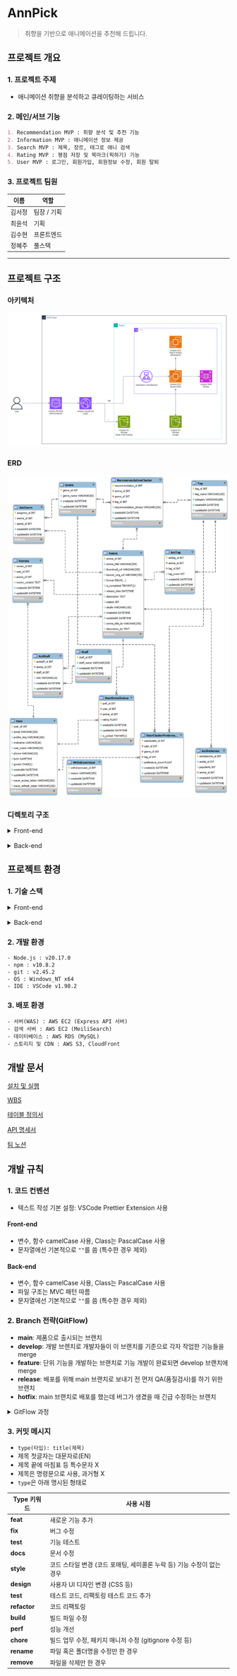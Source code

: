 # AnnPick

> 취향을 기반으로 애니메이션을 추천해 드립니다.
> <br />

## 프로젝트 개요

### 1. 프로젝트 주제

- 애니메이션 취향을 분석하고 큐레이팅하는 서비스

### 2. 메인/서브 기능

```markdown
1. Recommendation MVP : 취향 분석 및 추천 기능
2. Information MVP : 애니메이션 정보 제공
3. Search MVP : 제목, 장르, 태그로 애니 검색
4. Rating MVP : 평점 저장 및 북마크(픽하기) 기능
5. User MVP : 로그인, 회원가입, 회원정보 수정, 회원 탈퇴
```

### 3. 프로젝트 팀원

| 이름   | 역할        |
| ------ | ----------- |
| 김서정 | 팀장 / 기획 |
| 최윤석 | 기획        |
| 김수현 | 프론트엔드  |
| 정혜주 | 풀스택      |

---

## 프로젝트 구조

### 아키텍처

![architecture](./docs/architecture.png)

### ERD

![ERD](./docs/erd.png)

### 디렉토리 구조

<details>
<summary>Front-end</summary>

```
frontend/ # 프론트엔드 관련 파일들
├── node_modules/ # 프로젝트 종속성 모듈
├── public/ # 정적 파일들
├── images/ # 이미지 파일들
│   ├── favicon.ico # 웹사이트 아이콘
│   └── index.html # 메인 HTML 파일
├── src/ # 소스 코드
│   ├── assets/ # 정적 자산 파일들
│   │   ├── font/ # 폰트 파일들
│   │   └── icons/ # 아이콘 파일들
│   ├── components/ # 재사용 가능한 UI 컴포넌트들
│   │   ├── anime/ # 애니메이션 관련 컴포넌트
│   │   │   ├── AnimeCard.tsx # 애니메이션 카드 컴포넌트
│   │   │   └── AnimeList.tsx # 애니메이션 목록 컴포넌트
│   │   ├── auth/ # 인증 관련 컴포넌트
│   │   │   └── LoginModal.tsx # 로그인 모달 컴포넌트
│   │   ├── common/ # 공통 컴포넌트
│   │   │   ├── LoadingSpinner.css # 로딩 스피너 스타일
│   │   │   ├── LoadingSpinner.tsx # 로딩 스피너 컴포넌트
│   │   │   └── SwipeButton.tsx # 스와이프 버튼 컴포넌트
│   │   ├── error/ # 에러 처리 관련 컴포넌트
│   │   │   └── ErrorBoundary.tsx # 에러 경계 컴포넌트
│   │   ├── layout/ # 레이아웃 관련 컴포넌트
│   │   │   ├── Footer.tsx # 푸터 컴포넌트
│   │   │   └── Header.tsx # 헤더 컴포넌트
│   │   ├── mypage/ # 마이페이지 관련 컴포넌트
│   │   │   └── AvatarDropdown.tsx # 아바타 드롭다운 컴포넌트
│   │   ├── promotion/ # 프로모션 관련 컴포넌트
│   │   │   └── PromotionBanner.tsx # 프로모션 배너 컴포넌트
│   │   ├── review/ # 리뷰 관련 컴포넌트
│   │   │   └── .gitkeep # 추후 구현을 위한 빈 파일
│   │   └── search/ # 검색 관련 컴포넌트
│   │       ├── EvaluationSearchGrid.tsx # 평가 검색 그리드 컴포넌트
│   │       ├── RecentSearches.tsx # 최근 검색어 컴포넌트
│   │       ├── SearchFilters.tsx # 검색 필터 컴포넌트
│   │       └── SearchSuggestions.tsx # 검색 제안 컴포넌트
│   ├── config/ # 설정 파일들
│   │   ├── constants.ts # 상수 정의
│   │   ├── react-app-env.d.ts # React 앱 환경 타입 정의
│   │   ├── reportWebVitals.ts # 웹 성능 측정
│   │   ├── sections.ts # 섹션 관련 설정
│   │   ├── setupTests.ts # 테스트 설정
│   │   └── TagCategories.ts # 태그 카테고리 정의
│   ├── contexts/ # React Context 관련 파일들
│   │   ├── AnimeContext.tsx # 애니메이션 관련 컨텍스트
│   │   └── AuthContext.tsx # 인증 관련 컨텍스트
│   ├── pages/ # 페이지 컴포넌트들
│   │   ├── anime/ # 애니메이션 관련 페이지
│   │   │   ├── AnimeDetail.tsx # 애니메이션 상세 페이지
│   │   │   └── AnimeSearch.tsx # 애니메이션 검색 페이지
│   │   ├── profile/ # 프로필 관련 페이지
│   │   │   ├── MyPicks.tsx # 내 선택 페이지
│   │   │   ├── MyRatings.tsx # 내 평가 페이지
│   │   │   └── Profile.tsx # 프로필 페이지
│   │   ├── terms/ # 약관 관련 페이지
│   │   │   ├── MarketingAgreement.tsx # 마케팅 동의 페이지
│   │   │   ├── PrivacyPolicy.tsx # 개인정보 처리방침 페이지
│   │   │   └── TermsOfService.tsx # 서비스 이용약관 페이지
│   │   ├── EvaluationPage.tsx # 평가 페이지
│   │   ├── Home.tsx # 홈 페이지
│   │   └── NotFound.tsx # 404 Not Found 페이지
│   ├── service/ # 서비스 관련 파일들
│   │   ├── SearchHooks.ts # 검색 관련 커스텀 훅
│   │   ├── SearchUtils.ts # 검색 유틸리티 함수들
│   │   └── useHover.ts # 호버 관련 커스텀 훅
│   ├── styles/ # 스타일 관련 파일들
│   │   ├── globals.css # 전역 스타일
│   │   └── tailwind.css # Tailwind CSS 설정
│   ├── types/ # 타입 정의 파일들
│   │   ├── anime.ts # 애니메이션 관련 타입 정의
│   │   └── auth.ts # 인증 관련 타입 정의
│   ├── App.css # 앱 전체 스타일
│   ├── App.tsx # 앱의 메인 컴포넌트
│   ├── index.css # 인덱스 페이지 스타일
│   └── index.tsx # 앱의 진입점
├── .env # 환경 변수 파일
├── package-lock.json # 패키지 버전 잠금 파일
├── package.json # 프로젝트 설정 및 종속성 정의
├── tailwind.config.js # Tailwind CSS 설정 파일
└── tsconfig.json # TypeScript 설정 파일
```

</details>
<br>
<details>
<summary>Back-end</summary>

```
backend/ # 백엔드 관련 파일들
├── data/ # 데이터 관련 파일들
│   ├── anime_data.json # 애니메이션 데이터 파일
│   └── meilisearch.service # MeiliSearch 서비스 파일
├── scripts/ # 스크립트 파일들
│   ├── deleteNonTVAnimes # TV 애니메이션이 아닌 항목 삭제 스크립트
│   ├── populateRecommendationClusters.js # 추천 클러스터 생성 스크립트
│   ├── saveAnimeData.js # 애니메이션 데이터 저장 스크립트
│   ├── translateGenres.js # 장르 번역 스크립트
│   └── translateTags.js # 태그 번역 스크립트
├── src/ # 소스 코드
│   ├── config/ # 설정 파일들
│   │   ├── appConfig.js # 앱 설정
│   │   ├── authConfig.js # 인증 설정
│   │   ├── config.js # 일반 설정
│   │   ├── dbConfig.js # 데이터베이스 설정
│   │   ├── meiliConfig.js # MeiliSearch 설정
│   │   └── swaggerConfig.js # Swagger 설정
│   ├── controllers/ # 컨트롤러 파일들
│   │   ├── animeController.js # 애니메이션 관련 컨트롤러
│   │   ├── authController.js # 인증 관련 컨트롤러
│   │   ├── pickController.js # 선택 관련 컨트롤러
│   │   ├── recommendController.js # 추천 관련 컨트롤러
│   │   └── userController.js # 사용자 관련 컨트롤러
│   ├── middleware/ # 미들웨어 파일들
│   │   ├── authMiddleware.js # 인증 미들웨어
│   │   └── multer.js # 파일 업로드 미들웨어
│   ├── models/ # 모델 파일들
│   │   ├── AniGenre.js # 애니메이션 장르 모델
│   │   ├── AnilistAnime.js # AniList 애니메이션 모델
│   │   ├── Anime.js # 애니메이션 모델
│   │   ├── AniStaff.js # 애니메이션 스태프 모델
│   │   ├── AniTag.js # 애니메이션 태그 모델
│   │   ├── associations.js # 모델 간 연관 관계
│   │   ├── Genre.js # 장르 모델
│   │   ├── index.js # 모델 인덱스 파일
│   │   ├── RecommendationCluster.js # 추천 클러스터 모델
│   │   ├── Review.js # 리뷰 모델
│   │   ├── Staff.js # 스태프 모델
│   │   ├── Tag.js # 태그 모델
│   │   ├── User.js # 사용자 모델
│   │   ├── UserClusterPreference.js # 사용자 클러스터 선호도 모델
│   │   ├── UserRatedAnime.js # 사용자 애니메이션 평가 모델
│   │   └── WithdrawnUser.js # 탈퇴 사용자 모델
│   ├── routes/ # 라우트 파일들
│   │   ├── animeRoutes.js # 애니메이션 관련 라우트
│   │   ├── authRoutes.js # 인증 관련 라우트
│   │   ├── pickRoutes.js # 선택 관련 라우트
│   │   ├── recommendRoutes.js # 추천 관련 라우트
│   │   └── userRoutes.js # 사용자 관련 라우트
│   ├── services/ # 서비스 파일들
│   │   ├── animeService.js # 애니메이션 관련 서비스
│   │   ├── authService.js # 인증 관련 서비스
│   │   ├── pickService.js # 선택 관련 서비스
│   │   ├── recommendService.js # 추천 관련 서비스
│   │   └── s3Service.js # AWS S3 관련 서비스
│   ├── utils/ # 유틸리티 파일들
│   │   ├── animeFormatting.js # 애니메이션 포맷팅 유틸리티
│   │   └── animeTranslate.js # 애니메이션 번역 유틸리티
│   ├── app.js # Express 앱 설정
│   └── server.js # 서버 시작 파일
├── .env # 환경 변수 파일
├── package-lock.json # 패키지 버전 잠금 파일
└── package.json # 프로젝트 설정 및 종속성 정의
```

</details>

## 프로젝트 환경

### 1. 기술 스택

<details>
<summary>Front-end</summary>

- 프레임워크 및 라이브러리
  - `React` : 프론트엔드 UI 라이브러리
  - `React Router DOM` : 클라이언트 사이드 라우팅
  - `Axios` : HTTP 요청 처리
  - `Framer Motion` : 애니메이션 라이브러리
  - `React Icons` : 아이콘 컴포넌트
  - `React Markdown` : 마크다운 렌더링
  - `JWT Decode` : JWT 토큰 디코딩

* 스타일링
  - `Tailwind CSS` : 유틸리티 기반의 CSS 프레임워크
  - `DaisyUI` : Tailwind와 함께 사용하는 UI 컴포넌트 라이브러리
  - `@tailwindcss/forms` : Tailwind의 form 스타일링 확장
  - `@tailwindcss/typography` : 타이포그래피 확장(Markdown 등)
* 빌드 및 개발 도구
  - `npm` : 패키지 관리 도구로, 의존성 설치 및 스크립트 실행을 관리
  - `TypeScript` : 타입스크립트 사용

</details>
<br>
<details>
<summary>Back-end</summary>

- 서버 프레임워크
  - `Express` : 백엔드 애플리케이션의 주요 서버 프레임워크
- 인증 및 세션 관리
  - `passport` : 인증 미들웨어
  - `passport-naver` : 네이버 인증 지원
  - `passport-jwt` : JWT 토큰 인증 처리
  - `jsonwebtoken` : JWT 토큰 생성 및 검증
- 데이터베이스 및 ORM
  - `MySQL` : 데이터베이스로 사용
  - `sequelize` : MySQL과의 상호작용을 위한 ORM (Object-Relational Mapping)
  - `sequelize-cli` : Sequelize 데이터 마이그레이션 도구
- 파일 업로드 및 파싱
  - `multer` : 파일 업로드 처리 미들웨어
  - `body-parser` : 요청 본문 파싱
  - `cookie-parser` : 쿠키 파싱
- 검색 엔진
  - `meilisearch` : 검색 기능 구현
- API 문서화
  - `swagger-jsdoc` : Swagger 문서 생성
  - `swagger-ui-express` : Swagger UI를 Express에서 제공
- 환경 변수 관리
  - `dotenv` : 환경 변수 관리
- 클라우드 서비스
  - `aws-sdk` : AWS 서비스와 상호작용
- HTTP 요청 처리
  - `axios` : HTTP 클라이언트 라이브러리

</details>

### 2. 개발 환경

```
- Node.js : v20.17.0
- npm : v10.8.2
- git : v2.45.2
- OS : Windows_NT x64
- IDE : VSCode v1.90.2
```

### 3. 배포 환경

```
- 서버(WAS) : AWS EC2 (Express API 서버)
- 검색 서버 : AWS EC2 (MeiliSearch)
- 데이터베이스 : AWS RDS (MySQL)
- 스토리지 및 CDN : AWS S3, CloudFront
```

## 개발 문서

[설치 및 실행](/docs/installation.md)

[WBS](https://docs.google.com/spreadsheets/d/10T6W1k2AkRwmw0QwMH2H5F0rfvRBhQ6vu44VWWv_7-U/edit?usp=sharing)

[테이블 정의서](https://docs.google.com/spreadsheets/d/1abxsR-jKPNRI4qfe9dXE0NrXWX4AAo1sC5M0-JlBaVM/edit?gid=629411476#gid=629411476)

[API 명세서](http://43.203.213.200/api-docs/)

[팀 노션](https://www.notion.so/adapterz/3-8675874bc9ea4b4bb8e6964eda02a429?pvs=4)

## 개발 규칙

### 1. 코드 컨벤션

- 텍스트 작성 기본 설정: VSCode Prettier Extension 사용

#### Front-end

- 변수, 함수 camelCase 사용, Class는 PascalCase 사용
- 문자열에선 기본적으로 `""`를 씀 (특수한 경우 제외)

#### Back-end

- 변수, 함수 camelCase 사용, Class는 PascalCase 사용
- 파일 구조는 MVC 패턴 따름
- 문자열에선 기본적으로 `""`를 씀 (특수한 경우 제외)

### 2. Branch 전략(GitFlow)

- **main**: 제품으로 출시되는 브랜치
- **develop**: 개발 브랜치로 개발자들이 이 브랜치를 기준으로 각자 작업한 기능들을 merge
- **feature**: 단위 기능을 개발하는 브랜치로 기능 개발이 완료되면 develop 브랜치에 merge
- **release**: 배포를 위해 main 브랜치로 보내기 전 먼저 QA(품질검사)를 하기 위한 브랜치
- **hotfix**: main 브랜치로 배포를 했는데 버그가 생겼을 때 긴급 수정하는 브랜치

<details>
<summary>GitFlow 과정</summary>

```
- master 브랜치에서 develop 브랜치를 분기합니다.
- 개발자들은 develop 브랜치에 자유롭게 커밋을 합니다.
- 기능 구현이 있는 경우 develop 브랜치에서 feature-* 브랜치를 분기합니다.
- 배포를 준비하기 위해 develop 브랜치에서 release-* 브랜치를 분기합니다.
- 테스트를 진행하면서 발생하는 버그 수정은 release-* 브랜치에 직접 반영합니다.
- 테스트가 완료되면 release 브랜치를 master와 develop에 merge합니다.
```

</details>

### 3. 커밋 메시지

- `type(타입): title(제목)`
- 제목 첫글자는 대문자로(EN)
- 제목 끝에 마침표 등 특수문자 X
- 제목은 명령문으로 사용, 과거형 X
- `type`은 아래 명시된 형태로

| Type 키워드  | 사용 시점                                                              |
| ------------ | ---------------------------------------------------------------------- |
| **feat**     | 새로운 기능 추가                                                       |
| **fix**      | 버그 수정                                                              |
| **test**     | 기능 테스트                                                            |
| **docs**     | 문서 수정                                                              |
| **style**    | 코드 스타일 변경 (코드 포매팅, 세미콜론 누락 등) 기능 수정이 없는 경우 |
| **design**   | 사용자 UI 디자인 변경 (CSS 등)                                         |
| **test**     | 테스트 코드, 리팩토링 테스트 코드 추가                                 |
| **refactor** | 코드 리팩토링                                                          |
| **build**    | 빌드 파일 수정                                                         |
| **perf**     | 성능 개선                                                              |
| **chore**    | 빌드 업무 수정, 패키지 매니저 수정 (gitignore 수정 등)                 |
| **rename**   | 파일 혹은 폴더명을 수정만 한 경우                                      |
| **remove**   | 파일을 삭제만 한 경우                                                  |
